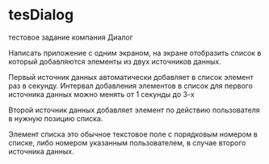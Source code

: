 # tesDialog
тестовое задание компания Диалог 

Написать приложение с одним экраном, на экране отобразить список в который добавляются элементы из двух источников данных.

Первый источник данных автоматически добавляет в список элемент раз  в секунду. Интервал добавления элементов в список для первого источника данных можно менять от 1 секунды до 3-х

Второй источник данных добавляет элемент по действию пользователя в нужную позицию списка.

Элемент списка это обычное текстовое поле с порядковым номером в списке, либо номером указанным пользователем, в случае второго источника данных.
